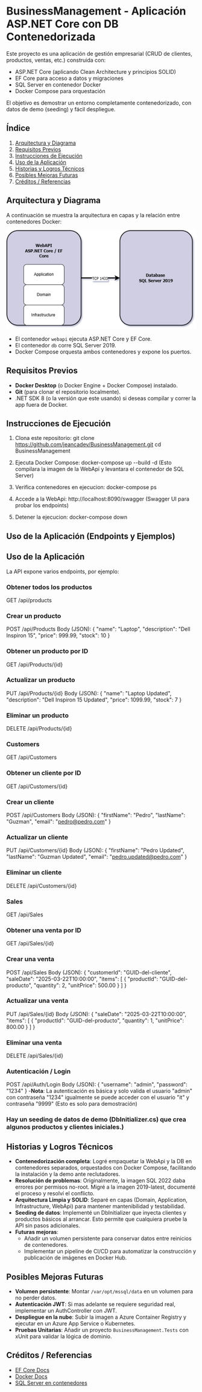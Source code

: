 # BusinessManagement - Aplicación ASP.NET Core con DB Contenedorizada

Este proyecto es una aplicación de gestión empresarial (CRUD de clientes, productos, ventas, etc.) construida con:
- ASP.NET Core (aplicando Clean Architecture y principios SOLID)
- EF Core para acceso a datos y migraciones
- SQL Server en contenedor Docker
- Docker Compose para orquestación

El objetivo es demostrar un entorno completamente contenedorizado, con datos de demo (seeding) y fácil despliegue.


## Índice
1. [Arquitectura y Diagrama](#arquitectura-y-diagrama)
2. [Requisitos Previos](#requisitos-previos)
3. [Instrucciones de Ejecución](#instrucciones-de-ejecución)
4. [Uso de la Aplicación](#uso-de-la-aplicación)
5. [Historias y Logros Técnicos](#historias-y-logros-técnicos)
6. [Posibles Mejoras Futuras](#posibles-mejoras-futuras)
7. [Créditos / Referencias](#créditos--referencias)


## Arquitectura y Diagrama

A continuación se muestra la arquitectura en capas y la relación entre contenedores Docker:

![Arquitectura del Proyecto](./docs/architecture.png)

- El contenedor `webapi` ejecuta ASP.NET Core y EF Core.
- El contenedor `db` corre SQL Server 2019.
- Docker Compose orquesta ambos contenedores y expone los puertos.

## Requisitos Previos

- **Docker Desktop** (o Docker Engine + Docker Compose) instalado.
- **Git** (para clonar el repositorio localmente).
- .NET SDK 8 (o la versión que este usando) si deseas compilar y correr la app fuera de Docker.

## Instrucciones de Ejecución

1. Clona este repositorio:
   git clone https://github.com/jeancadev/BusinessManagement.git
   cd BusinessManagement

2. Ejecuta Docker Compose:
   docker-compose up --build -d
(Esto compilara la imagen de la WebApi y levantara el contenedor de SQL Server)

3. Verifica contenedores en ejecucion:
   docker-compose ps

4. Accede a la WebApi: http://localhost:8090/swagger
   (Swagger UI para probar los endpoints)

5. Detener la ejecucion:
   docker-compose down


## Uso de la Aplicación (Endpoints y Ejemplos)

## Uso de la Aplicación

La API expone varios endpoints, por ejemplo:

### Obtener todos los productos
GET /api/products

### Crear un producto
POST /api/Products 
Body (JSON): 
{ 
	"name": "Laptop",
	"description": "Dell Inspiron 15",
	"price": 999.99,
	"stock": 10
}

### Obtener un producto por ID
GET /api/Products/{id}

### Actualizar un producto
PUT /api/Products/{id}
Body (JSON):
{
	"name": "Laptop Updated",
	"description": "Dell Inspiron 15 Updated",
	"price": 1099.99,
	"stock": 7
}

### Eliminar un producto
DELETE /api/Products/{id}

### Customers
GET /api/Customers

### Obtener un cliente por ID
GET /api/Customers/{id}

### Crear un cliente
POST /api/Customers
Body (JSON):
{
  "firstName": "Pedro",
  "lastName": "Guzman",
  "email": "pedro@pedro.com"
}

### Actualizar un cliente
PUT /api/Customers/{id}
Body (JSON):
{
  "firstName": "Pedro Updated",
  "lastName": "Guzman Updated",
  "email": "pedro.updated@pedro.com"
}

### Eliminar un cliente
DELETE /api/Customers/{id}

### Sales
GET /api/Sales

### Obtener una venta por ID
GET /api/Sales/{id}

### Crear una venta
POST /api/Sales
Body (JSON):
{
  "customerId": "GUID-del-cliente",
  "saleDate": "2025-03-22T10:00:00",
  "items": [
    {
      "productId": "GUID-del-producto",
      "quantity": 2,
      "unitPrice": 500.00
    }
  ]
}

### Actualizar una venta
PUT /api/Sales/{id}
Body (JSON):
{
  "saleDate": "2025-03-22T10:00:00",
  "items": [
	{
	  "productId": "GUID-del-producto",
	  "quantity": 1,
	  "unitPrice": 800.00
	}
  ]
}

### Eliminar una venta
DELETE /api/Sales/{id}

### Autenticación / Login
POST /api/Auth/Login
Body (JSON):
{
  "username": "admin",
  "password": "1234"
}
-**Nota**: La autenticación es básica y solo valida el usuario "admin" con contraseña "1234" igualmente se puede acceder con el usuario "it" y contraseña "9999" (Esto es solo para demostración)

### Hay un seeding de datos de demo (DbInitializer.cs) que crea algunos productos y clientes iniciales.)


## Historias y Logros Técnicos

- **Contenedorización completa**: Logré empaquetar la WebApi y la DB en contenedores separados, orquestados con Docker Compose, facilitando la instalación y la demo ante reclutadores.
- **Resolución de problemas**: Originalmente, la imagen SQL 2022 daba errores por permisos no-root. Migré a la imagen 2019-latest, documenté el proceso y resolví el conflicto.
- **Arquitectura Limpia y SOLID**: Separé en capas (Domain, Application, Infrastructure, WebApi) para mantener mantenibilidad y testabilidad.
- **Seeding de datos**: Implementé un DbInitializer que inyecta clientes y productos básicos al arrancar. Esto permite que cualquiera pruebe la API sin pasos adicionales.
- **Futuras mejoras**:
  - Añadir un volumen persistente para conservar datos entre reinicios de contenedores.
  - Implementar un pipeline de CI/CD para automatizar la construcción y publicación de imágenes en Docker Hub.


## Posibles Mejoras Futuras

- **Volumen persistente**: Montar `/var/opt/mssql/data` en un volumen para no perder datos.
- **Autenticación JWT**: Si mas adelante se requiere seguridad real, implementar un AuthController con JWT.
- **Despliegue en la nube**: Subir la imagen a Azure Container Registry y ejecutar en un Azure App Service o Kubernetes.
- **Pruebas Unitarias**: Añadir un proyecto `BusinessManagement.Tests` con xUnit para validar la lógica de dominio.

## Créditos / Referencias

- [EF Core Docs](https://learn.microsoft.com/ef/core)
- [Docker Docs](https://docs.docker.com/)
- [SQL Server en contenedores](https://learn.microsoft.com/sql/linux/sql-server-linux-overview)
